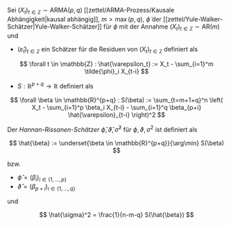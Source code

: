 Sei $(X_t)_{t \in \mathbb{Z}} \sim \text{ARMA}(p, q)$ [[zettel/ARMA-Prozess/Kausale Abhängigkeit|kausal abhängig]], $m \gt \max(p, q)$, $\tilde{\phi}$ der [[zettel/Yule-Walker-Schätzer|Yule-Walker-Schätzer]] für $\phi$ mit der Annahme $(X_t)_{t \in \mathbb{Z}} \sim \text{AR}(m)$ und
- $(\hat{\varepsilon}_t)_{t \in \mathbb{Z}}$ ein Schätzer für die Residuen von $(X_t)_{t \in \mathbb{Z}}$ definiert als

$$
	\forall t \in \mathbb{Z} : \hat{\varepsilon_t} := X_t - \sum_{i=1}^m \tilde{\phi}_i X_{t-i}
$$

- $S : \mathbb{R}^{p+q} \to \mathbb{R}$ definiert als

$$
	\forall \beta \in \mathbb{R}^{p+q} : S(\beta) := \sum_{t=m+1+q}^n \left( X_t - \sum_{i=1}^p \beta_i X_{t-i} - \sum_{i=1}^q \beta_{p+i} \hat{\varepsilon}_{t-i} \right)^2
$$

Der *Hannan-Rissanen-Schätzer* $\hat{\phi}, \hat{\vartheta}, \hat{\sigma}^2$ für $\phi, \vartheta, \sigma^2$ ist definiert als

$$
	\hat{\beta} := \underset{\beta \in \mathbb{R}^{p+q}}{\arg\min} S(\beta)
$$

bzw.
- $\hat{\phi} = (\beta_i)_{i \in \{ 1, \dots, p \}}$
- $\hat{\vartheta} = (\beta_{p+i})_{i \in \{ 1, \dots, q \}}$

und

$$
	\hat{\sigma}^2 = \frac{1}{n-m-q} S(\hat{\beta})
$$